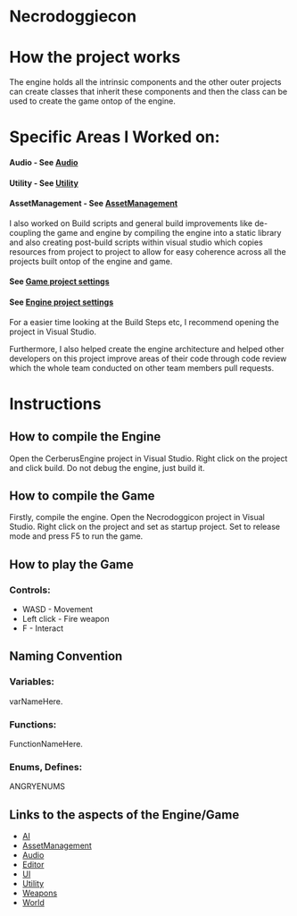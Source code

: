 # Necrodoggiecon

# How the project works
The engine holds all the intrinsic components and the other outer projects can create classes that inherit these components and then the class can be used to create the game ontop of the engine.

# Specific Areas I Worked on:
#### Audio - See [Audio](Doxygen/Markdown/Audio.md) <br>
#### Utility - See [Utility](Doxygen/Markdown/Utility.md) <br>
#### AssetManagement - See [AssetManagement](Doxygen/Markdown/AssetManagement.md) <br>

I also worked on Build scripts and general build improvements like de-coupling the game and engine by compiling the engine into a static library and also creating post-build scripts within visual studio which copies resources from project to project to allow for easy coherence across all the projects built ontop of the engine and game.
<br>
#### See [Game project settings](https://github.com/lukewhitingdev/Necrodoggiecon/blob/main/Necrodoggiecon/Necrodoggiecon.vcxproj) <br>
#### See [Engine project settings](https://github.com/lukewhitingdev/Necrodoggiecon/blob/main/Cerberus/CerberusEngine.vcxproj) <br>
For a easier time looking at the Build Steps etc, I recommend opening the project in Visual Studio.

Furthermore, I also helped create the engine architecture and helped other developers on this project improve areas of their code through code review which the whole team conducted on other team members pull requests.

# Instructions

## How to compile the Engine
Open the CerberusEngine project in Visual Studio.
Right click on the project and click build.
Do not debug the engine, just build it. 

## How to compile the Game
Firstly, compile the engine.
Open the Necrodoggicon project in Visual Studio.
Right click on the project and set as startup project.
Set to release mode and press F5 to run the game.

## How to play the Game
### Controls:
-   WASD - Movement
-   Left click - Fire weapon
-   F - Interact

## Naming Convention

### Variables:
varNameHere.

### Functions:
FunctionNameHere.

### Enums, Defines:
ANGRYENUMS

## Links to the aspects of the Engine/Game

-   [AI](Doxygen/Markdown/AI.md)
-   [AssetManagement](Doxygen/Markdown/AssetManagement.md)
-   [Audio](Doxygen/Markdown/Audio.md)
-   [Editor](Doxygen/Markdown/Editor.md)
-   [UI](Doxygen/Markdown/UI.md)
-   [Utility](Doxygen/Markdown/Utility.md)
-   [Weapons](Doxygen/Markdown/Weapons.md)
-   [World](Doxygen/Markdown/World.md)


